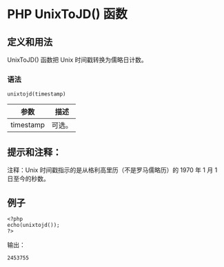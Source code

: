 # PHP UnixToJD() 函数



## 定义和用法

UnixToJD() 函数把 Unix 时间戳转换为儒略日计数。

### 语法

```
unixtojd(timestamp)
```

| 参数 | 描述 |
| --- | --- |
| timestamp | 可选。 |

## 提示和注释：

注释：Unix 时间戳指示的是从格利高里历（不是罗马儒略历）的 1970 年 1 月 1 日至今的秒数。

## 例子

```
<?php
echo(unixtojd());
?>
```

输出：

```
2453755
```



